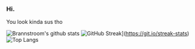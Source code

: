 ### Hi.

You look kinda sus tho

![Brannstroom's github stats](https://github-readme-stats.vercel.app/api?username=Brannstroom&theme=darcula&show_icons=true&count_private=true)
![GitHub Streak](http://github-readme-streak-stats.herokuapp.com?user=Brannstroom&theme=dark)](https://git.io/streak-stats)
![Top Langs](https://github-readme-stats.vercel.app/api/top-langs/?username=Brannstroom&show_icons=true&theme=vision-friendly-dark)

